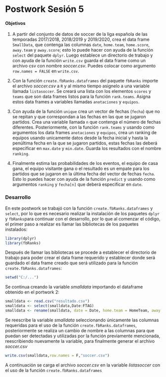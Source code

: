 
# Postwork Sesión 5


#### Objetivos

1. A partir del conjunto de datos de soccer de la liga española de las temporadas 2017/2018, 2018/2019 y 2019/2020, crea el data frame `SmallData`, que contenga las columnas `date`, `home.team`, `home.score`, `away.team` y `away.score`; esto lo puede hacer con ayuda de la función `select` del paquete `dplyr`. Luego establece un directorio de trabajo y con ayuda de la función `write.csv` guarda el data frame como un archivo csv con nombre *soccer.csv*. Puedes colocar como argumento `row.names = FALSE` en `write.csv`. 

2. Con la función `create.fbRanks.dataframes` del paquete `fbRanks` importe el archivo *soccer.csv* a `R` y al mismo tiempo asignelo a una variable llamada `listasoccer`. Se creará una lista con los elementos `scores` y `teams` que son data frames listos para la función `rank.teams`. Asigna estos data frames a variables llamadas `anotaciones` y `equipos`.

3. Con ayuda de la función `unique` crea un vector de fechas (`fecha`) que no se repitan y que correspondan a las fechas en las que se jugaron partidos. Crea una variable llamada `n` que contenga el número de fechas diferentes. Posteriormente, con la función `rank.teams` y usando como argumentos los data frames `anotaciones` y `equipos`, crea un ranking de equipos usando unicamente datos desde la fecha inicial y hasta la penúltima fecha en la que se jugaron partidos, estas fechas las deberá especificar en `max.date` y `min.date`. Guarda los resultados con el nombre `ranking`.

4. Finalmente estima las probabilidades de los eventos, el equipo de casa gana, el equipo visitante gana o el resultado es un empate para los partidos que se jugaron en la última fecha del vector de fechas `fecha`. Esto lo puedes hacer con ayuda de la función `predict` y usando como argumentos `ranking` y `fecha[n]` que deberá especificar en `date`.

### Desarrollo

En este postwork se trabajó con la función `create.fbRanks.dataframes` y `select`, por lo que es necesario realizar la instalación de los paquetes `dplyr` y `fbRanks`para continuar con el desarrollo, por lo que al comenzar el código, el primer paso a realizar es llamar las bibliotecas de los paquetes instalados:

```R
library(dplyr)
library(fbRanks)
```
Después de llamar las bibliotecas se procede a establecer el directorio de trabajo para poder crear el data frame requerido y establecer donde será guardado el data frame creado que será utilizado para la función `create.fbRanks.dataframes`:

```R
setwd("C:/...") 
```

Se continua creando la variable *smalldata* importando el dataframe obtenido en el portwork 2:

```R
smalldata <- read.csv("resultado.csv")
smalldata <- select(smalldata,Date:FTAG)
smalldata <- rename(smalldata, date = Date, home.team = HomeTeam, away.team = AwayTeam, home.score = FTHG, away.score = FTAG) 
```

Se reescribe la variable *smalldata* seleccionando únicamente las columnas requeridas para el uso de la función `create.fbRanks.dataframes`, posteriormente se realiza un cambio de nombre a las columnas para que puedan ser detectadas y utilizadas por la función previamente mencionada, reescribiendo nuevamente la variable, para finalmente generar el archivo *soccer.csv*

```R
write.csv(smalldata,row.names = F,"soccer.csv") 
```

A continuación se carga el archivo *soccer.csv* en la variable *listasoccer* con el uso de la función `create.fbRanks.dataframes`
